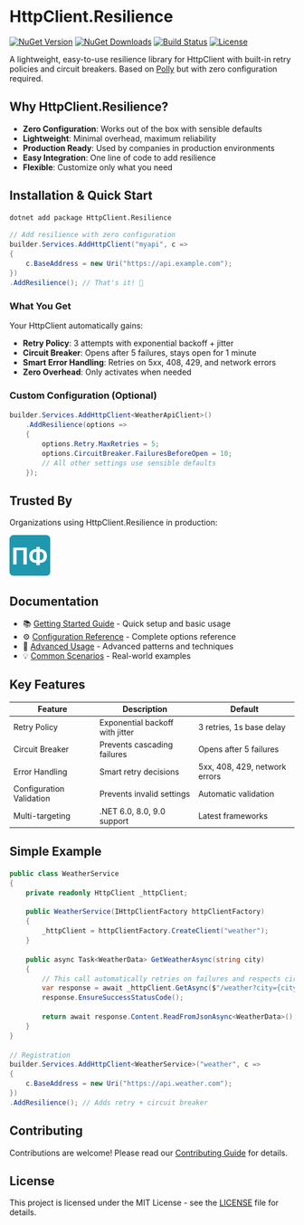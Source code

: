 # HttpClient.Resilience

[![NuGet Version](https://img.shields.io/nuget/v/HttpClient.Resilience)](https://www.nuget.org/packages/HttpClient.Resilience/)
[![NuGet Downloads](https://img.shields.io/nuget/dt/HttpClient.Resilience)](https://www.nuget.org/packages/HttpClient.Resilience/)
[![Build Status](https://github.com/akrisanov/HttpClient.Resilience/workflows/Build%20%26%20Test/badge.svg)](https://github.com/akrisanov/HttpClient.Resilience/actions)
[![License](https://img.shields.io/github/license/akrisanov/HttpClient.Resilience)](LICENSE)

A lightweight, easy-to-use resilience library for HttpClient with built-in retry policies and circuit breakers.
Based on [Polly](https://github.com/App-vNext/Polly) but with zero configuration required.

## Why HttpClient.Resilience?

- **Zero Configuration**: Works out of the box with sensible defaults
- **Lightweight**: Minimal overhead, maximum reliability
- **Production Ready**: Used by companies in production environments
- **Easy Integration**: One line of code to add resilience
- **Flexible**: Customize only what you need

## Installation & Quick Start

```bash
dotnet add package HttpClient.Resilience
```

```csharp
// Add resilience with zero configuration
builder.Services.AddHttpClient("myapi", c =>
{
    c.BaseAddress = new Uri("https://api.example.com");
})
.AddResilience(); // That's it! 🎉
```

### What You Get

Your HttpClient automatically gains:

- **Retry Policy**: 3 attempts with exponential backoff + jitter
- **Circuit Breaker**: Opens after 5 failures, stays open for 1 minute
- **Smart Error Handling**: Retries on 5xx, 408, 429, and network errors
- **Zero Overhead**: Only activates when needed

### Custom Configuration (Optional)

```csharp
builder.Services.AddHttpClient<WeatherApiClient>()
    .AddResilience(options =>
    {
        options.Retry.MaxRetries = 5;
        options.CircuitBreaker.FailuresBeforeOpen = 10;
        // All other settings use sensible defaults
    });
```

## Trusted By

Organizations using HttpClient.Resilience in production:

[![PlanFact](docs/assets/logos/planfact.png)](https://planfact.io)

## Documentation

- 📚 [Getting Started Guide](docs/getting-started.md) - Quick setup and basic usage
- ⚙️ [Configuration Reference](docs/configuration.md) - Complete options reference
- 🚀 [Advanced Usage](docs/advanced-usage.md) - Advanced patterns and techniques
- 💡 [Common Scenarios](docs/examples/common-scenarios.md) - Real-world examples

## Key Features

| Feature                  | Description                     | Default                       |
|--------------------------|---------------------------------|-------------------------------|
| Retry Policy             | Exponential backoff with jitter | 3 retries, 1s base delay      |
| Circuit Breaker          | Prevents cascading failures     | Opens after 5 failures        |
| Error Handling           | Smart retry decisions           | 5xx, 408, 429, network errors |
| Configuration Validation | Prevents invalid settings       | Automatic validation          |
| Multi-targeting          | .NET 6.0, 8.0, 9.0 support      | Latest frameworks             |

## Simple Example

```csharp
public class WeatherService
{
    private readonly HttpClient _httpClient;

    public WeatherService(IHttpClientFactory httpClientFactory)
    {
        _httpClient = httpClientFactory.CreateClient("weather");
    }

    public async Task<WeatherData> GetWeatherAsync(string city)
    {
        // This call automatically retries on failures and respects circuit breaker
        var response = await _httpClient.GetAsync($"/weather?city={city}");
        response.EnsureSuccessStatusCode();

        return await response.Content.ReadFromJsonAsync<WeatherData>();
    }
}

// Registration
builder.Services.AddHttpClient<WeatherService>("weather", c =>
{
    c.BaseAddress = new Uri("https://api.weather.com");
})
.AddResilience(); // Adds retry + circuit breaker
```

## Contributing

Contributions are welcome! Please read our [Contributing Guide](CONTRIBUTING.md) for details.

## License

This project is licensed under the MIT License - see the [LICENSE](LICENSE) file for details.
